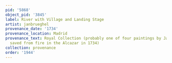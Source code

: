 ```yaml
---
pid: '5868'
object_pid: '3845'
label: River with Village and Landing Stage
artist: janbrueghel
provenance_date: '1734'
provenance_location: Madrid
provenance_text: Royal Collection (probably one of four paintings by Jan listed as
  saved from fire in the Alcazar in 1734)
collection: provenance
order: '1944'
---
```

